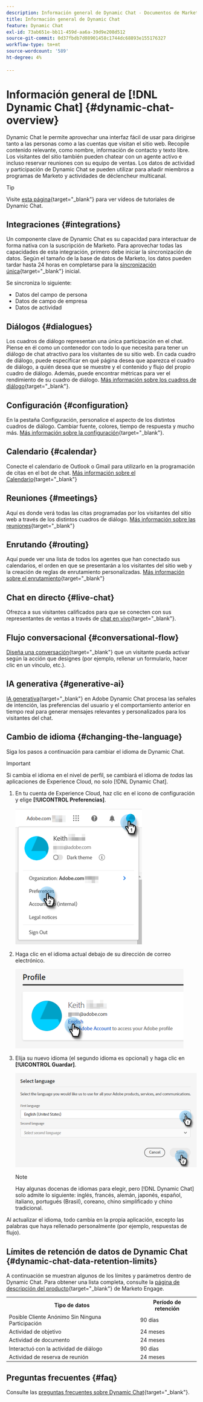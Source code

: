 ```yaml
---
description: Información general de Dynamic Chat - Documentos de Marketo - Documentación del producto
title: Información general de Dynamic Chat
feature: Dynamic Chat
exl-id: 73ab651e-bb11-459d-aa6a-39d9e208d512
source-git-commit: 0d37fbdb7d08901458c1744dc68893e155176327
workflow-type: tm+mt
source-wordcount: '589'
ht-degree: 4%

---
```


# Información general de [!DNL Dynamic Chat] {#dynamic-chat-overview}

Dynamic Chat le permite aprovechar una interfaz fácil de usar para dirigirse tanto a las personas como a las cuentas que visitan el sitio web. Recopile contenido relevante, como nombre, información de contacto y texto libre. Los visitantes del sitio también pueden chatear con un agente activo e incluso reservar reuniones con su equipo de ventas. Los datos de actividad y participación de Dynamic Chat se pueden utilizar para añadir miembros a programas de Marketo y actividades de déclencheur multicanal.

>[!TIP]
>
>Visite [esta página](https://experienceleague.adobe.com/docs/marketo-learn/tutorials/dynamic-chat/dynamic-chat-overview.html?lang=es){target="_blank"} para ver vídeos de tutoriales de Dynamic Chat.

## Integraciones {#integrations}

Un componente clave de Dynamic Chat es su capacidad para interactuar de forma nativa con la suscripción de Marketo. Para aprovechar todas las capacidades de esta integración, primero debe iniciar la sincronización de datos. Según el tamaño de la base de datos de Marketo, los datos pueden tardar hasta 24 horas en completarse para la [sincronización única](/help/marketo/product-docs/demand-generation/dynamic-chat/integrations/adobe-marketo-engage.md){target="_blank"} inicial.

Se sincroniza lo siguiente:

* Datos del campo de persona
* Datos de campo de empresa
* Datos de actividad

## Diálogos {#dialogues}

Los cuadros de diálogo representan una única participación en el chat. Piense en él como un contenedor con todo lo que necesita para tener un diálogo de chat atractivo para los visitantes de su sitio web. En cada cuadro de diálogo, puede especificar en qué página desea que aparezca el cuadro de diálogo, a quién desea que se muestre y el contenido y flujo del propio cuadro de diálogo. Además, puede encontrar métricas para ver el rendimiento de su cuadro de diálogo. [Más información sobre los cuadros de diálogo](/help/marketo/product-docs/demand-generation/dynamic-chat/automated-chat/dialogue-overview.md){target="_blank"}.

## Configuración {#configuration}

En la pestaña Configuración, personalice el aspecto de los distintos cuadros de diálogo. Cambiar fuente, colores, tiempo de respuesta y mucho más. [Más información sobre la configuración](/help/marketo/product-docs/demand-generation/dynamic-chat/setup-and-configuration/configuration.md){target="_blank"}.

## Calendario {#calendar}

Conecte el calendario de Outlook o Gmail para utilizarlo en la programación de citas en el bot de chat. [Más información sobre el Calendario](/help/marketo/product-docs/demand-generation/dynamic-chat/setup-and-configuration/agent-settings.md#connect-calendar){target="_blank"}

## Reuniones {#meetings}

Aquí es donde verá todas las citas programadas por los visitantes del sitio web a través de los distintos cuadros de diálogo. [Más información sobre las reuniones](/help/marketo/product-docs/demand-generation/dynamic-chat/meeting-list.md){target="_blank"}

## Enrutando {#routing}

Aquí puede ver una lista de todos los agentes que han conectado sus calendarios, el orden en que se presentarán a los visitantes del sitio web y la creación de reglas de enrutamiento personalizadas. [Más información sobre el enrutamiento](/help/marketo/product-docs/demand-generation/dynamic-chat/setup-and-configuration/routing.md){target="_blank"}

## Chat en directo {#live-chat}

Ofrezca a sus visitantes calificados para que se conecten con sus representantes de ventas a través de [chat en vivo](/help/marketo/product-docs/demand-generation/dynamic-chat/live-chat/live-chat-overview.md){target="_blank"}.

## Flujo conversacional {#conversational-flow}

[Diseña una conversación](/help/marketo/product-docs/demand-generation/dynamic-chat/automated-chat/conversational-flow-overview.md){target="_blank"} que un visitante pueda activar según la acción que designes (por ejemplo, rellenar un formulario, hacer clic en un vínculo, etc.).

## IA generativa {#generative-ai}

[IA generativa](/help/marketo/product-docs/demand-generation/dynamic-chat/generative-ai/overview.md){target="_blank"} en Adobe Dynamic Chat procesa las señales de intención, las preferencias del usuario y el comportamiento anterior en tiempo real para generar mensajes relevantes y personalizados para los visitantes del chat.

## Cambio de idioma {#changing-the-language}

Siga los pasos a continuación para cambiar el idioma de Dynamic Chat.

>[!IMPORTANT]
>
>Si cambia el idioma en el nivel de perfil, se cambiará el idioma de _todas_ las aplicaciones de Experience Cloud, no solo [!DNL Dynamic Chat].

1. En tu cuenta de Experience Cloud, haz clic en el icono de configuración y elige **[!UICONTROL Preferencias]**.

   ![](assets/dynamic-chat-overview-1.png)

1. Haga clic en el idioma actual debajo de su dirección de correo electrónico.

   ![](assets/dynamic-chat-overview-2.png)

1. Elija su nuevo idioma (el segundo idioma es opcional) y haga clic en **[!UICONTROL Guardar]**.

   ![](assets/dynamic-chat-overview-3.png)

   >[!NOTE]
   >
   >Hay algunas docenas de idiomas para elegir, pero [!DNL Dynamic Chat] solo admite lo siguiente: inglés, francés, alemán, japonés, español, italiano, portugués (Brasil), coreano, chino simplificado y chino tradicional.

Al actualizar el idioma, todo cambia en la propia aplicación, excepto las palabras que haya rellenado personalmente (por ejemplo, respuestas de flujo).

## Límites de retención de datos de Dynamic Chat {#dynamic-chat-data-retention-limits}

A continuación se muestran algunos de los límites y parámetros dentro de Dynamic Chat. Para obtener una lista completa, consulte la [página de descripción del producto](https://helpx.adobe.com/es/legal/product-descriptions/adobe-marketo-engage---product-description.html){target="_blank"} de Marketo Engage.

<table>
  <th>Tipo de datos</th>
  <th>Período de retención</th>
 <tr>
  <td>Posible Cliente Anónimo Sin Ninguna Participación</td>
  <td>90 días</td>
 </tr>
 <tr>
  <td>Actividad de objetivo</td>
  <td>24 meses</td>
 </tr>
 <tr>
  <td>Actividad de documento</td>
  <td>24 meses</td>
 </tr>
 <tr>
  <td>Interactuó con la actividad de diálogo</td>
  <td>90 días</td>
 </tr>
 <tr>
  <td>Actividad de reserva de reunión</td>
  <td>24 meses</td>
 </tr>
</table>

## Preguntas frecuentes {#faq}

Consulte las [preguntas frecuentes sobre Dynamic Chat](/help/marketo/product-docs/demand-generation/dynamic-chat/faq.md){target="_blank"}.
